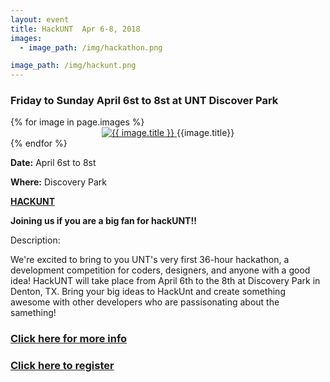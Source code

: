 ```yaml
---
layout: event
title: HackUNT  Apr 6-8, 2018
images:
  - image_path: /img/hackathon.png

image_path: /img/hackunt.png
---
```

### Friday to Sunday April 6st to 8st at UNT Discover Park 

<style>
img {
  width: auto;
  height: auto;
}
</style>

<div class="photo-gallery">
  {% for image in page.images %}
  <li style="list-style-type:none">
    <center>
      <a href="{{image.link}}">
        <img src="{{ image.image_path }}" alt="{{ image.title }}">
      </a>
      {{image.title}}
    </center>
  </li>
  {% endfor %}
</div>

**Date:** April 6st to 8st

**Where:** Discovery Park 

**[HACKUNT](https://unthackathon.com/)**

**Joining us if you are a big fan for hackUNT!!**

Description:

We're excited to bring to you UNT's very first 36-hour hackathon, a development competition for coders, designers, and anyone with a good idea! HackUNT will take place from April 6th to the 8th at Discovery Park in Denton, TX. Bring your big ideas to HackUnt and create something awesome with other developers who are passisonating about the samething!

### [Click here for more info](https://unthackathon.com/)
### [Click here to register](https://unthackathon.com/register)




